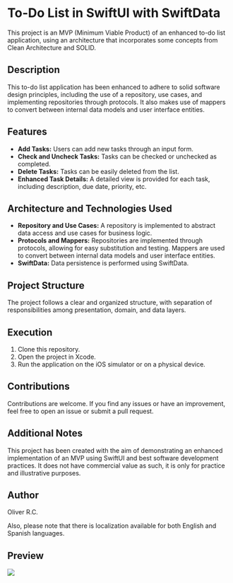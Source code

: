 # To-Do List in SwiftUI with SwiftData

This project is an MVP (Minimum Viable Product) of an enhanced to-do list application, using an architecture that incorporates some concepts from Clean Architecture and SOLID.

## Description

This to-do list application has been enhanced to adhere to solid software design principles, including the use of a repository, use cases, and implementing repositories through protocols. It also makes use of mappers to convert between internal data models and user interface entities.

## Features

- **Add Tasks:** Users can add new tasks through an input form.
- **Check and Uncheck Tasks:** Tasks can be checked or unchecked as completed.
- **Delete Tasks:** Tasks can be easily deleted from the list.
- **Enhanced Task Details:** A detailed view is provided for each task, including description, due date, priority, etc.

## Architecture and Technologies Used

- **Repository and Use Cases:** A repository is implemented to abstract data access and use cases for business logic.
- **Protocols and Mappers:** Repositories are implemented through protocols, allowing for easy substitution and testing. Mappers are used to convert between internal data models and user interface entities.
- **SwiftData:** Data persistence is performed using SwiftData.

## Project Structure

The project follows a clear and organized structure, with separation of responsibilities among presentation, domain, and data layers.

## Execution

1. Clone this repository.
2. Open the project in Xcode.
3. Run the application on the iOS simulator or on a physical device.

## Contributions

Contributions are welcome. If you find any issues or have an improvement, feel free to open an issue or submit a pull request.

## Additional Notes

This project has been created with the aim of demonstrating an enhanced implementation of an MVP using SwiftUI and best software development practices. It does not have commercial value as such, it is only for practice and illustrative purposes.

## Author

Oliver R.C.

Also, please note that there is localization available for both English and Spanish languages.

## Preview
![](https://github.com/Popitus/ListToDo/blob/6edf78bcb3b08b60fd6e6ed1f616e5846a9db42a/ToDoList/Preview%20Content/Preview%20Assets.xcassets/ListToDo.dataset/ListToDo.gif)

